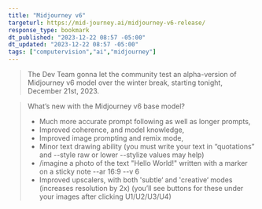 ```yaml
---
title: "Midjourney v6"
targeturl: https://mid-journey.ai/midjourney-v6-release/
response_type: bookmark
dt_published: "2023-12-22 08:57 -05:00"
dt_updated: "2023-12-22 08:57 -05:00"
tags: ["computervision","ai","midjourney"]
---
```


> The Dev Team gonna let the community test an alpha-version of Midjourney v6 model over the winter break, starting tonight, December 21st, 2023.

> What’s new with the Midjourney v6 base model?
>   
>   - Much more accurate prompt following as well as longer prompts,
>   - Improved coherence, and model knowledge,
>   - Improved image prompting and remix mode,
>   - Minor text drawing ability (you must write your text in “quotations” and --style raw or lower --stylize values may help)
>   - /imagine a photo of the text "Hello World!" written with a marker on a sticky note --ar 16:9 --v 6
>   - Improved upscalers, with both 'subtle‘ and 'creative‘ modes (increases resolution by 2x) (you’ll see buttons for these under your images after clicking U1/U2/U3/U4)

